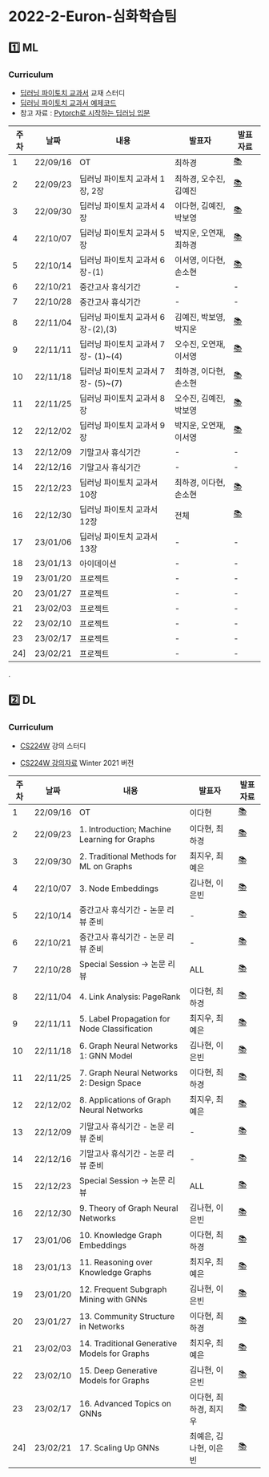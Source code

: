 # 2022-2-Euron-심화학습팀


## 1️⃣ ML 

### Curriculum
* [딥러닝 파이토치 교과서](https://thebook.io/080289/) 교재 스터디
* [딥러닝 파이토치 교과서 예제코드](https://github.com/gilbutITbook/080289)
* 참고 자료 : [Pytorch로 시작하는 딥러닝 입문](https://wikidocs.net/book/2788)

| 주차 | 날짜 | 내용 | 발표자 | 발표 자료|
|---|---|---|---|---|
|1|22/09/16| OT | 최하경 | [📚]()
|2|22/09/23|딥러닝 파이토치 교과서 1장, 2장 |최하경, 오수진, 김예진| [📚](https://github.com/Ewha-Euron/2022-2-Euron-Advanced/blob/master/ML/%5BML%5D%201%EC%A3%BC%EC%B0%A8_%EB%B0%9C%ED%91%9C%EC%9E%90%EB%A3%8C.pdf)
|3|22/09/30|딥러닝 파이토치 교과서 4장 |이다현, 김예진, 박보영| [📚]()
|4|22/10/07|딥러닝 파이토치 교과서 5장|박지운, 오연재, 최하경| [📚]()
|5|22/10/14|딥러닝 파이토치 교과서 6장-(1)|이서영, 이다현, 손소현| [📚]()
|6|22/10/21|중간고사 휴식기간|-|-|
|7|22/10/28|중간고사 휴식기간|-|-|
|8|22/11/04|딥러닝 파이토치 교과서 6장-(2),(3)|김예진, 박보영, 박지운| [📚]()
|9|22/11/11|딥러닝 파이토치 교과서 7장- (1)~(4)|오수진, 오연재, 이서영| [📚]()
|10|22/11/18|딥러닝 파이토치 교과서 7장- (5)~(7)|최하경, 이다현, 손소현| [📚]()
|11|22/11/25|딥러닝 파이토치 교과서 8장|오수진, 김예진, 박보영| [📚]()
|12|22/12/02|딥러닝 파이토치 교과서 9장|박지운, 오연재, 이서영| [📚]()
|13|22/12/09|기말고사 휴식기간|-|-|
|14|22/12/16|기말고사 휴식기간|-|-|
|15|22/12/23|딥러닝 파이토치 교과서 10장|최하경, 이다현, 손소현| [📚]()
|16|22/12/30|딥러닝 파이토치 교과서 12장|전체| [📚]()
|17|23/01/06|딥러닝 파이토치 교과서 13장|-|-|
|18|23/01/13|아이데이션|-|-|
|19|23/01/20|프로젝트|-|-|
|20|23/01/27|프로젝트|-|-|
|21|23/02/03|프로젝트|-|-|
|22|23/02/10|프로젝트|-|-|
|23|23/02/17|프로젝트|-|-|
|24]|23/02/21|프로젝트|-|-|



.


## 2️⃣ DL 

### Curriculum

* [CS224W](https://www.youtube.com/watch?v=JAB_plj2rbA&list=PLoROMvodv4rPLKxIpqhjhPgdQy7imNkDn) 강의 스터디 

* [CS224W 강의자료](http://snap.stanford.edu/class/cs224w-2020/) Winter 2021 버전 

| 주차 | 날짜 | 내용 | 발표자 | 발표 자료|
|---|---|---|---|---|
|1|22/09/16|OT|이다현| [📚]()
|2|22/09/23|1. Introduction; Machine Learning for Graphs | 이다현, 최하경| [📚](https://github.com/Ewha-Euron/2022-2-Euron-Advanced/blob/73f074ef648c26bbbaf03e46ffc3238338e22083/DL/%5BDL%5D%201%EC%A3%BC%EC%B0%A8_%EB%B0%9C%ED%91%9C%EC%9E%90%EB%A3%8C.pdf)
|3|22/09/30|2. Traditional Methods for ML on Graphs |최지우, 최예은 | [📚]()
|4|22/10/07|3. Node Embeddings |김나현, 이은빈 | [📚]()
|5|22/10/14| 중간고사 휴식기간 - 논문 리뷰 준비 |-| [📚]()
|6|22/10/21| 중간고사 휴식기간 - 논문 리뷰 준비 |-| [📚]()
|7|22/10/28| Special Session → 논문 리뷰 |ALL| [📚]()
|8|22/11/04| 4. Link Analysis: PageRank |이다현, 최하경 | [📚]()
|9|22/11/11| 5. Label Propagation for Node Classification |최지우, 최예은 | [📚]()
|10|22/11/18| 6. Graph Neural Networks 1: GNN Model |김나현, 이은빈 | [📚]()
|11|22/11/25| 7. Graph Neural Networks 2: Design Space |이다현, 최하경 | [📚]()
|12|22/12/02| 8. Applications of Graph Neural Networks |최지우, 최예은 | [📚]()
|13|22/12/09| 기말고사 휴식기간 -  논문 리뷰 준비 |-| [📚]()
|14|22/12/16| 기말고사 휴식기간 -  논문 리뷰 준비 |-| [📚]()
|15|22/12/23| Special Session → 논문 리뷰 |ALL | [📚]()
|16|22/12/30| 9. Theory of Graph Neural Networks |김나현, 이은빈 | [📚]()
|17|23/01/06| 10. Knowledge Graph Embeddings  |이다현, 최하경 | [📚]()
|18|23/01/13| 11. Reasoning over Knowledge Graphs |최지우, 최예은 | [📚]()
|19|23/01/20| 12. Frequent Subgraph Mining with GNNs |김나현, 이은빈 | [📚]()
|20|23/01/27| 13. Community Structure in Networks |이다현, 최하경 | [📚]()
|21|23/02/03| 14. Traditional Generative Models for Graphs |최지우, 최예은 | [📚]()
|22|23/02/10| 15. Deep Generative Models for Graphs |김나현, 이은빈 | [📚]()
|23|23/02/17| 16. Advanced Topics on GNNs |이다현, 최하경, 최지우 | [📚]()
|24]|23/02/21| 17. Scaling Up GNNs |최예은, 김나현, 이은빈 | [📚]()

